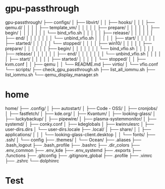 # gpu-passthrough

gpu-passthrough/
├── configs/
│   ├── libvirt/
│   │   ├── hooks/
│   │   │   ├── qemu.d/
│   │   │   │   ├── template_vm/
│   │   │   │   │   ├── prepare/
│   │   │   │   │   │   ├── begin/
│   │   │   │   │   │   │   └── bind_vfio.sh
│   │   │   │   │   ├── release/
│   │   │   │   │   │   ├── end/
│   │   │   │   │   │   │   └── unbind_vfio.sh
│   │   │   │   │   ├── start/
│   │   │   │   │   ├── started/
│   │   │   │   │   └── stopped/
│   │   │   │   ├── win10/
│   │   │   │   │   ├── prepare/
│   │   │   │   │   │   ├── begin/
│   │   │   │   │   │   │   └── bind_vfio.sh
│   │   │   │   │   ├── release/
│   │   │   │   │   │   ├── end/
│   │   │   │   │   │   │   └── unbind_vfio.sh
│   │   │   │   │   ├── start/
│   │   │   │   │   ├── started/
│   │   │   │   │   └── stopped/
│   │   ├── kvm.conf
│   │   ├── qemu
│   │   └── README.md
├── virtio/
│   └── vfio.conf
└── scripts/
    ├── check_gpu_passthrough.sh
    ├── list_all_iommu.sh
    ├── list_iommu.sh
    └── qemu_display_manager.sh


# home

home/
├── .config/
│   ├── autostart/
│   ├── Code - OSS/
│   ├── cronjobs/
│   ├── fastfetch/
│   ├── kde.org/
│   ├── Kvantum/
│   ├── looking-glass/
│   ├── luckybackup/
│   ├── pipewire/
│   ├── plasma-systemmonitor/
│   ├── systemd/
│   ├── conky.conf
│   ├── kdeglobals
│   ├── kwinrulesrc
│   ├── user-dirs.dirs
│   └── user-dirs.locale
├── .local/
│   ├── share/
│   │   ├── applications/
│   │   │   └── looking-glass-client.desktop
│   │   └── fonts/
├── .ssh/
│   └── config
├── .themes/
│   └── Ocean/
├── .aliases
├── .bash_logout
├── .bash_profile
├── .bashrc
├── .dir_colors
├── .env_common
├── .env_kde
├── .env_systemd
├── .exports
├── .functions
├── .gitconfig
├── .gitignore_global
├── .profile
├── .vimrc
├── .zshrc
└── dolphinrc


# Test